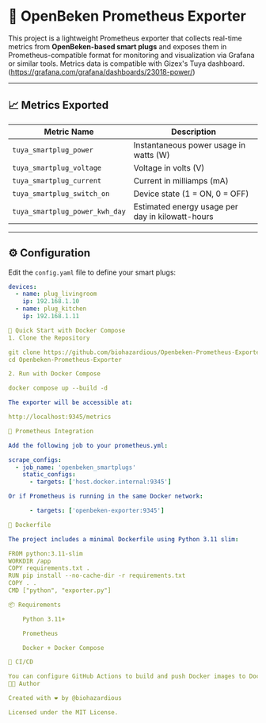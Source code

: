 # 🔌 OpenBeken Prometheus Exporter

This project is a lightweight Prometheus exporter that collects real-time metrics from **OpenBeken-based smart plugs** and exposes them in Prometheus-compatible format for monitoring and visualization via Grafana or similar tools.
Metrics data is compatible with Gizex's Tuya dashboard. (https://grafana.com/grafana/dashboards/23018-power/)

---

## 📈 Metrics Exported

| Metric Name                     | Description                                         |
|--------------------------------|-----------------------------------------------------|
| `tuya_smartplug_power`         | Instantaneous power usage in watts (W)             |
| `tuya_smartplug_voltage`       | Voltage in volts (V)                                |
| `tuya_smartplug_current`       | Current in milliamps (mA)                           |
| `tuya_smartplug_switch_on`     | Device state (1 = ON, 0 = OFF)                      |
| `tuya_smartplug_power_kwh_day` | Estimated energy usage per day in kilowatt-hours    |

---

## ⚙️ Configuration

Edit the `config.yaml` file to define your smart plugs:

```yaml
devices:
  - name: plug_livingroom
    ip: 192.168.1.10
  - name: plug_kitchen
    ip: 192.168.1.11

🚀 Quick Start with Docker Compose
1. Clone the Repository

git clone https://github.com/biohazardious/Openbeken-Prometheus-Exporter.git
cd Openbeken-Prometheus-Exporter

2. Run with Docker Compose

docker compose up --build -d

The exporter will be accessible at:

http://localhost:9345/metrics

📡 Prometheus Integration

Add the following job to your prometheus.yml:

scrape_configs:
  - job_name: 'openbeken_smartplugs'
    static_configs:
      - targets: ['host.docker.internal:9345']

Or if Prometheus is running in the same Docker network:

      - targets: ['openbeken-exporter:9345']

🐳 Dockerfile

The project includes a minimal Dockerfile using Python 3.11 slim:

FROM python:3.11-slim
WORKDIR /app
COPY requirements.txt .
RUN pip install --no-cache-dir -r requirements.txt
COPY . .
CMD ["python", "exporter.py"]

📦 Requirements

    Python 3.11+

    Prometheus

    Docker + Docker Compose

🔄 CI/CD

You can configure GitHub Actions to build and push Docker images to Docker Hub automatically using GitOps workflows and a Personal Access Token (PAT).
🧑‍💻 Author

Created with ❤️ by @biohazardious

Licensed under the MIT License.

